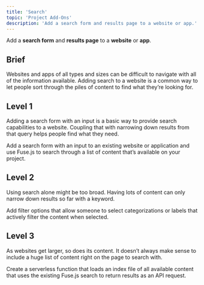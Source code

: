 ```yaml
---
title: 'Search'
topic: 'Project Add-Ons'
description: 'Add a search form and results page to a website or app.'
---
```

Add a <strong className="color-blue">search form</strong> and <strong className="color-blue">results page</strong> to a <strong className="color-purple">website</strong> or <strong className="color-purple">app</strong>.

## Brief

Websites and apps of all types and sizes can be difficult to navigate with all of the information available. Adding search to a website is a common way to let people sort through the piles of content to find what they’re looking for.

## Level 1

Adding a search form with an input is a basic way to provide search capabilities to a website. Coupling that with narrowing down results from that query helps people find what they need.

Add a search form with an input to an existing website or application and use Fuse.js to search through a list of content that’s available on your project.

## Level 2

Using search alone might be too broad. Having lots of content can only narrow down results so far with a keyword.

Add filter options that allow someone to select categorizations or labels that actively filter the content when selected.

## Level 3

As websites get larger, so does its content. It doesn’t always make sense to include a huge list of content right on the page to search with.

Create a serverless function that loads an index file of all available content that uses the existing Fuse.js search to return results as an API request.


